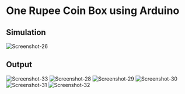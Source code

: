# One Rupee Coin Box using Arduino

## Simulation
<img src="https://i.ibb.co/2WJ5V5n/Screenshot-26.png" alt="Screenshot-26" border="0">

## Output
<img src="https://i.ibb.co/DVMZdQZ/Screenshot-33.png" alt="Screenshot-33" border="0">
<img src="https://i.ibb.co/HKMGLrM/Screenshot-28.png" alt="Screenshot-28" border="0">
<img src="https://i.ibb.co/5h31V5S/Screenshot-29.png" alt="Screenshot-29" border="0">
<img src="https://i.ibb.co/gbYV4y5/Screenshot-30.png" alt="Screenshot-30" border="0">
<img src="https://i.ibb.co/2MwdWjF/Screenshot-31.png" alt="Screenshot-31" border="0">
<img src="https://i.ibb.co/cc43YQt/Screenshot-32.png" alt="Screenshot-32" border="0">
